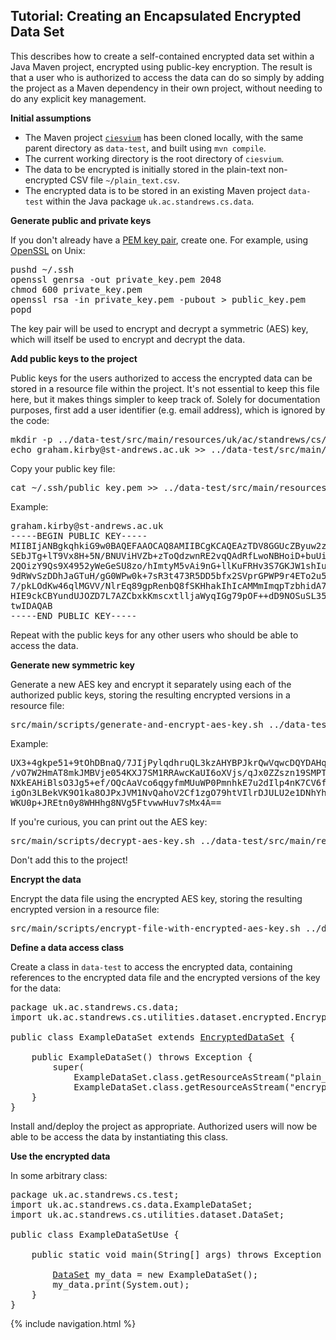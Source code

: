 ## Tutorial: Creating an Encapsulated Encrypted Data Set

This describes how to create a self-contained encrypted data set within a Java Maven project, encrypted using public-key
encryption. The result is that a user who is authorized to access the data can do so simply by adding the project as a
Maven dependency in their own project, without needing to do any explicit key management.

**Initial assumptions**

* The  Maven project <code><a href="https://github.com/stacs-srg/ciesvium">ciesvium</a></code> has been cloned locally,
with the same parent directory as <code>data-test</code>, and built using <code>mvn compile</code>.
* The current working directory is the root directory of <code>ciesvium</code>.
* The data to be encrypted is initially stored in the plain-text non-encrypted CSV file <code>~/plain_text.csv</code>.
* The encrypted data is to be stored in an existing Maven project <code>data-test</code> within the Java package <code>uk.ac.standrews.cs.data</code>.

**Generate public and private keys**

If you don't already have a [PEM key pair](http://serverfault.com/questions/9708/what-is-a-pem-file-and-how-does-it-differ-from-other-openssl-generated-key-file), create one. For example, using [OpenSSL](https://www.openssl.org/docs/manmaster/man1/openssl-genrsa.html) on Unix:

<pre>pushd ~/.ssh
openssl genrsa -out private_key.pem 2048
chmod 600 private_key.pem
openssl rsa -in private_key.pem -pubout > public_key.pem
popd</pre>

The key pair will be used to encrypt and decrypt a symmetric (AES) key, which will itself be used to encrypt and decrypt the data.

**Add public keys to the project**

Public keys for the users authorized to access the encrypted data can be stored in a resource file within the project.
It's not essential to keep this file here, but it makes things simpler to keep track of. Solely for documentation
purposes, first add a user identifier (e.g. email address), which is ignored by the code:

<pre>mkdir -p ../data-test/src/main/resources/uk/ac/standrews/cs/data
echo graham.kirby@st-andrews.ac.uk >> ../data-test/src/main/resources/uk/ac/standrews/cs/data/authorized_keys.txt</pre>

Copy your public key file:

<pre>cat ~/.ssh/public_key.pem >> ../data-test/src/main/resources/uk/ac/standrews/cs/data/authorized_keys.txt</pre>

Example:

<pre>graham.kirby@st-andrews.ac.uk
-----BEGIN PUBLIC KEY-----
MIIBIjANBgkqhkiG9w0BAQEFAAOCAQ8AMIIBCgKCAQEAzTDV8GGUcZByuw2zRu8+
SEbJTg+lT9Vx8H+5N/BNUViHVZb+zToQdzwnRE2vqQAdRfLwoNBHoiD+buUivy+l
2QOizY9Qs9X4952yWeGeSU8zo/hImtyM5vAi9nG+llKuFRHv3S7GKJW1shIuauG3
9dRWvSzDDhJaGTuH/gG0WPw0k+7sR3t473R5DD5bfx2SVprGPWP9r4ETo2u5Qqw+
7/pkLOdKw46qlMGVV/NlrEq89gpRenbQ8fSKHhakIhIcAMMmImqpTzbhidA7cMe/
HIE9ckCBYundUJOZD7L7AZCbxkKmscxtlljaWyqIGg79pOF++dD9NOSuSL35IIgr
twIDAQAB
-----END PUBLIC KEY-----</pre>

Repeat with the public keys for any other users who should be able to access the data. 

**Generate new symmetric key**

Generate a new AES key and encrypt it separately using each of the authorized public keys, storing the resulting
encrypted versions in a resource file:

<pre>src/main/scripts/generate-and-encrypt-aes-key.sh ../data-test/src/main/resources/uk/ac/standrews/cs/data/authorized_keys.txt ../data-test/src/main/resources/uk/ac/standrews/cs/data/encrypted_key.txt</pre>

Example:

<pre>UX3+4gkpe51+9tOhDBnaQ/7JIjPylqdhruQL3kzAHYBPJkrQwVqwcDQYDAHqcaE5+00XHXkb1HiT
/vO7W2HmAT8mkJMBVje054KXJ7SM1RRAwcKaUI6oXVjs/qJx0ZZszn19SMPTaBxjrS9suwnUZD9+
NXkEAHiBlsO3Jg5+ef/OQcAaVco6qgyfmMUuWP0PmnhkE7u2dIlp4nK7CV6fzTDs9cHL81qAba4H
igOn3LBekVK9O1ka8OJPxJVM1NvQahoV2Cf1zgO79htVIlrDJULU2e1DNhYhaIe+YR6Zs1udVipN
WKU0p+JREtn0y8WHHhg8NVg5FtvwwHuv7sMx4A==</pre>

If you're curious, you can print out the AES key:

<pre>src/main/scripts/decrypt-aes-key.sh ../data-test/src/main/resources/uk/ac/standrews/cs/data/encrypted_key.txt</pre>

Don't add this to the project!

**Encrypt the data**

Encrypt the data file using the encrypted AES key, storing the resulting encrypted version in a resource file:

<pre>src/main/scripts/encrypt-file-with-encrypted-aes-key.sh ../data-test/src/main/resources/uk/ac/standrews/cs/data/encrypted_key.txt ~/plain_text.csv ../data-test/src/main/resources/uk/ac/standrews/cs/data/plain_text.csv.enc</pre>

**Define a data access class**

Create a class in <code>data-test</code> to access the encrypted data, containing references to the encrypted data file and the encrypted versions
of the key for the data:

<pre>package uk.ac.standrews.cs.data;
import uk.ac.standrews.cs.utilities.dataset.encrypted.EncryptedDataSet;

public class ExampleDataSet extends <a href="https://quicksilver.host.cs.st-andrews.ac.uk/apidocs/ciesvium/?uk/ac/standrews/cs/utilities/dataset/encrypted/EncryptedDataSet.html">EncryptedDataSet</a> {

    public ExampleDataSet() throws Exception {
        super(
            ExampleDataSet.class.getResourceAsStream("plain_text.csv.enc"),
            ExampleDataSet.class.getResourceAsStream("encrypted_key.txt"));
    }
}</pre>

Install and/deploy the project as appropriate. Authorized users will now be able to be access the data by instantiating this class.

**Use the encrypted data**

In some arbitrary class:

<pre>package uk.ac.standrews.cs.test;
import uk.ac.standrews.cs.data.ExampleDataSet;
import uk.ac.standrews.cs.utilities.dataset.DataSet;

public class ExampleDataSetUse {

    public static void main(String[] args) throws Exception {

        <a href="https://quicksilver.host.cs.st-andrews.ac.uk/apidocs/ciesvium/?uk/ac/standrews/cs/utilities/dataset/DataSet.html">DataSet</a> my_data = new ExampleDataSet();
        my_data.print(System.out);
    }
}</pre>

{% include navigation.html %}
